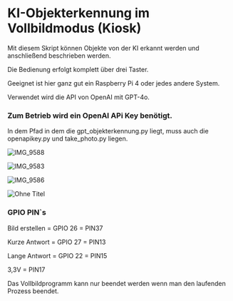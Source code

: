 # KI-Objekterkennung im Vollbildmodus (Kiosk)
Mit diesem Skript können Objekte von der KI erkannt werden und anschließend beschrieben werden.

Die Bedienung erfolgt komplett über drei Taster.

Geeignet ist hier ganz gut ein Raspberry Pi 4 oder jedes andere System.

Verwendet wird die API von OpenAI mit GPT-4o.

### Zum Betrieb wird ein OpenAI APi Key benötigt.

In dem Pfad in dem die gpt_objekterkennung.py liegt, muss auch die openapikey.py und take_photo.py liegen.

![IMG_9588](https://github.com/user-attachments/assets/1ea4aa72-7324-42c9-ab1b-6c4589f07652)

![IMG_9583](https://github.com/user-attachments/assets/9f1b6546-535f-44d2-8db1-e64e5495f67a)

![IMG_9586](https://github.com/user-attachments/assets/f8cf8634-a576-4a20-ac1d-d40cc66cc510)

![Ohne Titel](https://github.com/user-attachments/assets/3407b749-6260-4a03-9e59-2c4b4edeaa5a)

### GPIO PIN`s

Bild erstellen = GPIO 26 = PIN37

Kurze Antwort = GPIO 27 = PIN13

Lange Antwort = GPIO 22 = PIN15

3,3V = PIN17


Das Vollbildprogramm kann nur beendet werden wenn man den laufenden Prozess beendet.
